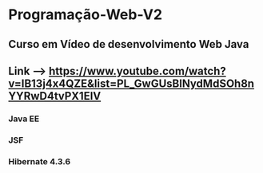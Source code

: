 # Programação-Web-V2
## Curso em Vídeo de desenvolvimento Web Java
## Link --> https://www.youtube.com/watch?v=IB13j4x4QZE&list=PL_GwGUsBlNydMdSOh8nYYRwD4tvPX1EIV

### Java EE
### JSF
### Hibernate 4.3.6
